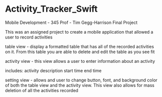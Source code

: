 # Activity_Tracker_Swift


Mobile Development - 345
Prof - Tim Gegg-Harrison
Final Project

This was an assigned project to create a mobile application that allowed a user to record activities 

table view - 
display a formatted table that has all of the recorded activities on it. From this table you are able to delete and edit the table as you see fit

activity view -
this view allows a user to enter information about an activity

includes: 
activity description
start time
end time


setting view - 
allows and user to change button, font, and background color of both the table view and the activity view. This view also allows for mass deletion of all the activities recorded



